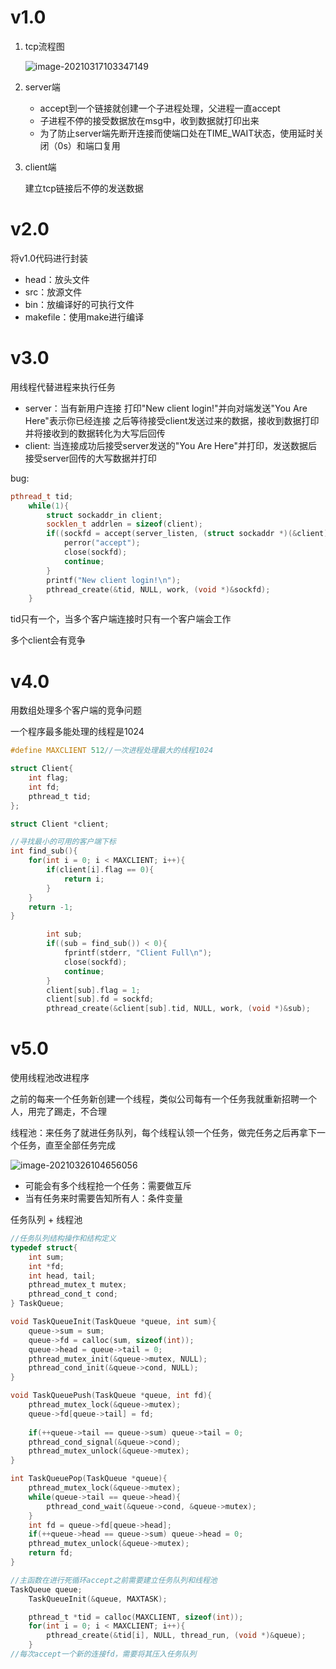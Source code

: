 # v1.0

1. tcp流程图

   ![image-20210317103347149](https://gitee.com/xsm970228/images2020.9.5/raw/master/20210317103352.png)

2. server端

   - accept到一个链接就创建一个子进程处理，父进程一直accept
   - 子进程不停的接受数据放在msg中，收到数据就打印出来
   - 为了防止server端先断开连接而使端口处在TIME_WAIT状态，使用延时关闭（0s）和端口复用

3. client端

   建立tcp链接后不停的发送数据

# v2.0

将v1.0代码进行封装

- head：放头文件
- src：放源文件
- bin：放编译好的可执行文件
- makefile：使用make进行编译

# v3.0

用线程代替进程来执行任务

- server：当有新用户连接 打印"New client login!"并向对端发送"You Are Here"表示你已经连接 之后等待接受client发送过来的数据，接收到数据打印并将接收到的数据转化为大写后回传
- client: 当连接成功后接受server发送的"You Are Here"并打印，发送数据后接受server回传的大写数据并打印

bug:

```cpp
pthread_t tid;
    while(1){
        struct sockaddr_in client;
        socklen_t addrlen = sizeof(client);
        if((sockfd = accept(server_listen, (struct sockaddr *)(&client), &addrlen)) < 0){
            perror("accept");
            close(sockfd);
            continue;
        }
        printf("New client login!\n");
        pthread_create(&tid, NULL, work, (void *)&sockfd);
    }

```

tid只有一个，当多个客户端连接时只有一个客户端会工作

多个client会有竞争

# v4.0

用数组处理多个客户端的竞争问题

一个程序最多能处理的线程是1024

```c
#define MAXCLIENT 512//一次进程处理最大的线程1024

struct Client{
    int flag;
    int fd;
    pthread_t tid;
};

struct Client *client;

//寻找最小的可用的客户端下标
int find_sub(){
    for(int i = 0; i < MAXCLIENT; i++){
        if(client[i].flag == 0){
            return i;
        }
    }
    return -1;
}

		int sub;
        if((sub = find_sub()) < 0){
            fprintf(stderr, "Client Full\n");
            close(sockfd);
            continue;
        }
        client[sub].flag = 1;
        client[sub].fd = sockfd;
        pthread_create(&client[sub].tid, NULL, work, (void *)&sub);


```

# v5.0

使用线程池改进程序

之前的每来一个任务新创建一个线程，类似公司每有一个任务我就重新招聘一个人，用完了踢走，不合理

线程池：来任务了就进任务队列，每个线程认领一个任务，做完任务之后再拿下一个任务，直至全部任务完成

![image-20210326104656056](https://gitee.com/xsm970228/images2020.9.5/raw/master/20210326104658.png)

- 可能会有多个线程抢一个任务：需要做互斥
- 当有任务来时需要告知所有人：条件变量

任务队列 + 线程池

```c
//任务队列结构操作和结构定义
typedef struct{
    int sum;
    int *fd;
    int head, tail;
    pthread_mutex_t mutex;
    pthread_cond_t cond;
} TaskQueue;

void TaskQueueInit(TaskQueue *queue, int sum){
    queue->sum = sum;
    queue->fd = calloc(sum, sizeof(int));
    queue->head = queue->tail = 0;
    pthread_mutex_init(&queue->mutex, NULL);
    pthread_cond_init(&queue->cond, NULL);
}

void TaskQueuePush(TaskQueue *queue, int fd){
    pthread_mutex_lock(&queue->mutex);
    queue->fd[queue->tail] = fd;
    
    if(++queue->tail == queue->sum) queue->tail = 0;
    pthread_cond_signal(&queue->cond);
    pthread_mutex_unlock(&queue->mutex);
}

int TaskQueuePop(TaskQueue *queue){
    pthread_mutex_lock(&queue->mutex);
    while(queue->tail == queue->head){
        pthread_cond_wait(&queue->cond, &queue->mutex);
    }
    int fd = queue->fd[queue->head];
    if(++queue->head == queue->sum) queue->head = 0;
    pthread_mutex_unlock(&queue->mutex);
    return fd;
}

//主函数在进行死循环accept之前需要建立任务队列和线程池
TaskQueue queue;
    TaskQueueInit(&queue, MAXTASK);

    pthread_t *tid = calloc(MAXCLIENT, sizeof(int));
    for(int i = 0; i < MAXCLIENT; i++){
        pthread_create(&tid[i], NULL, thread_run, (void *)&queue);
    }
//每次accept一个新的连接fd，需要将其压入任务队列
```

